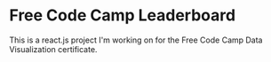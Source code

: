 # Free Code Camp Leaderboard

This is a react.js project I'm working on for the Free Code Camp Data Visualization certificate.